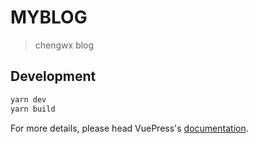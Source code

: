 # MYBLOG

> chengwx blog

## Development

```bash
yarn dev
yarn build
```

For more details, please head VuePress's [documentation](https://v1.vuepress.vuejs.org/).

